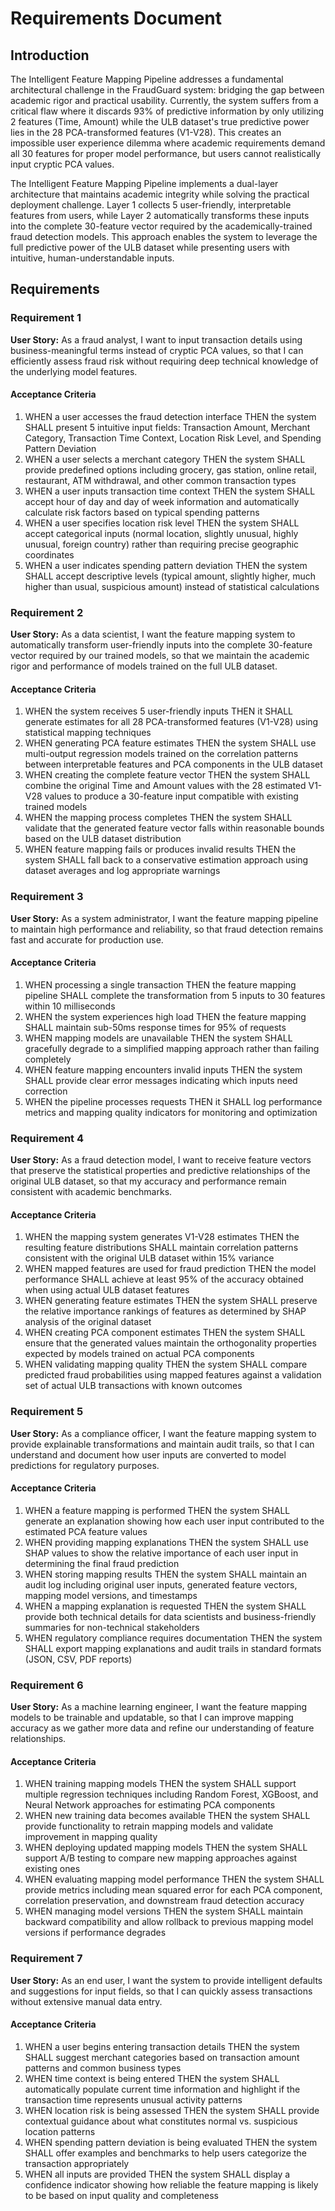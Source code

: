 # Requirements Document

## Introduction

The Intelligent Feature Mapping Pipeline addresses a fundamental architectural challenge in the FraudGuard system: bridging the gap between academic rigor and practical usability. Currently, the system suffers from a critical flaw where it discards 93% of predictive information by only utilizing 2 features (Time, Amount) while the ULB dataset's true predictive power lies in the 28 PCA-transformed features (V1-V28). This creates an impossible user experience dilemma where academic requirements demand all 30 features for proper model performance, but users cannot realistically input cryptic PCA values.

The Intelligent Feature Mapping Pipeline implements a dual-layer architecture that maintains academic integrity while solving the practical deployment challenge. Layer 1 collects 5 user-friendly, interpretable features from users, while Layer 2 automatically transforms these inputs into the complete 30-feature vector required by the academically-trained fraud detection models. This approach enables the system to leverage the full predictive power of the ULB dataset while presenting users with intuitive, human-understandable inputs.

## Requirements

### Requirement 1

**User Story:** As a fraud analyst, I want to input transaction details using business-meaningful terms instead of cryptic PCA values, so that I can efficiently assess fraud risk without requiring deep technical knowledge of the underlying model features.

#### Acceptance Criteria

1. WHEN a user accesses the fraud detection interface THEN the system SHALL present 5 intuitive input fields: Transaction Amount, Merchant Category, Transaction Time Context, Location Risk Level, and Spending Pattern Deviation
2. WHEN a user selects a merchant category THEN the system SHALL provide predefined options including grocery, gas station, online retail, restaurant, ATM withdrawal, and other common transaction types
3. WHEN a user inputs transaction time context THEN the system SHALL accept hour of day and day of week information and automatically calculate risk factors based on typical spending patterns
4. WHEN a user specifies location risk level THEN the system SHALL accept categorical inputs (normal location, slightly unusual, highly unusual, foreign country) rather than requiring precise geographic coordinates
5. WHEN a user indicates spending pattern deviation THEN the system SHALL accept descriptive levels (typical amount, slightly higher, much higher than usual, suspicious amount) instead of statistical calculations

### Requirement 2

**User Story:** As a data scientist, I want the feature mapping system to automatically transform user-friendly inputs into the complete 30-feature vector required by our trained models, so that we maintain the academic rigor and performance of models trained on the full ULB dataset.

#### Acceptance Criteria

1. WHEN the system receives 5 user-friendly inputs THEN it SHALL generate estimates for all 28 PCA-transformed features (V1-V28) using statistical mapping techniques
2. WHEN generating PCA feature estimates THEN the system SHALL use multi-output regression models trained on the correlation patterns between interpretable features and PCA components in the ULB dataset
3. WHEN creating the complete feature vector THEN the system SHALL combine the original Time and Amount values with the 28 estimated V1-V28 values to produce a 30-feature input compatible with existing trained models
4. WHEN the mapping process completes THEN the system SHALL validate that the generated feature vector falls within reasonable bounds based on the ULB dataset distribution
5. WHEN feature mapping fails or produces invalid results THEN the system SHALL fall back to a conservative estimation approach using dataset averages and log appropriate warnings

### Requirement 3

**User Story:** As a system administrator, I want the feature mapping pipeline to maintain high performance and reliability, so that fraud detection remains fast and accurate for production use.

#### Acceptance Criteria

1. WHEN processing a single transaction THEN the feature mapping pipeline SHALL complete the transformation from 5 inputs to 30 features within 10 milliseconds
2. WHEN the system experiences high load THEN the feature mapping SHALL maintain sub-50ms response times for 95% of requests
3. WHEN mapping models are unavailable THEN the system SHALL gracefully degrade to a simplified mapping approach rather than failing completely
4. WHEN feature mapping encounters invalid inputs THEN the system SHALL provide clear error messages indicating which inputs need correction
5. WHEN the pipeline processes requests THEN it SHALL log performance metrics and mapping quality indicators for monitoring and optimization

### Requirement 4

**User Story:** As a fraud detection model, I want to receive feature vectors that preserve the statistical properties and predictive relationships of the original ULB dataset, so that my accuracy and performance remain consistent with academic benchmarks.

#### Acceptance Criteria

1. WHEN the mapping system generates V1-V28 estimates THEN the resulting feature distributions SHALL maintain correlation patterns consistent with the original ULB dataset within 15% variance
2. WHEN mapped features are used for fraud prediction THEN the model performance SHALL achieve at least 95% of the accuracy obtained when using actual ULB dataset features
3. WHEN generating feature estimates THEN the system SHALL preserve the relative importance rankings of features as determined by SHAP analysis of the original dataset
4. WHEN creating PCA component estimates THEN the system SHALL ensure that the generated values maintain the orthogonality properties expected by models trained on actual PCA components
5. WHEN validating mapping quality THEN the system SHALL compare predicted fraud probabilities using mapped features against a validation set of actual ULB transactions with known outcomes

### Requirement 5

**User Story:** As a compliance officer, I want the feature mapping system to provide explainable transformations and maintain audit trails, so that I can understand and document how user inputs are converted to model predictions for regulatory purposes.

#### Acceptance Criteria

1. WHEN a feature mapping is performed THEN the system SHALL generate an explanation showing how each user input contributed to the estimated PCA feature values
2. WHEN providing mapping explanations THEN the system SHALL use SHAP values to show the relative importance of each user input in determining the final fraud prediction
3. WHEN storing mapping results THEN the system SHALL maintain an audit log including original user inputs, generated feature vectors, mapping model versions, and timestamps
4. WHEN a mapping explanation is requested THEN the system SHALL provide both technical details for data scientists and business-friendly summaries for non-technical stakeholders
5. WHEN regulatory compliance requires documentation THEN the system SHALL export mapping explanations and audit trails in standard formats (JSON, CSV, PDF reports)

### Requirement 6

**User Story:** As a machine learning engineer, I want the feature mapping models to be trainable and updatable, so that I can improve mapping accuracy as we gather more data and refine our understanding of feature relationships.

#### Acceptance Criteria

1. WHEN training mapping models THEN the system SHALL support multiple regression techniques including Random Forest, XGBoost, and Neural Network approaches for estimating PCA components
2. WHEN new training data becomes available THEN the system SHALL provide functionality to retrain mapping models and validate improvement in mapping quality
3. WHEN deploying updated mapping models THEN the system SHALL support A/B testing to compare new mapping approaches against existing ones
4. WHEN evaluating mapping model performance THEN the system SHALL provide metrics including mean squared error for each PCA component, correlation preservation, and downstream fraud detection accuracy
5. WHEN managing model versions THEN the system SHALL maintain backward compatibility and allow rollback to previous mapping model versions if performance degrades

### Requirement 7

**User Story:** As an end user, I want the system to provide intelligent defaults and suggestions for input fields, so that I can quickly assess transactions without extensive manual data entry.

#### Acceptance Criteria

1. WHEN a user begins entering transaction details THEN the system SHALL suggest merchant categories based on transaction amount patterns and common business types
2. WHEN time context is being entered THEN the system SHALL automatically populate current time information and highlight if the transaction time represents unusual activity patterns
3. WHEN location risk is being assessed THEN the system SHALL provide contextual guidance about what constitutes normal vs. suspicious location patterns
4. WHEN spending pattern deviation is being evaluated THEN the system SHALL offer examples and benchmarks to help users categorize the transaction appropriately
5. WHEN all inputs are provided THEN the system SHALL display a confidence indicator showing how reliable the feature mapping is likely to be based on input quality and completeness